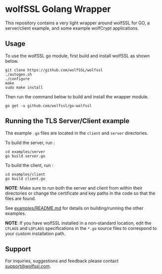 # wolfSSL Golang Wrapper

This repository contains a very light wrapper around wolfSSL for GO, a server/client example, and some example wolfCrypt applications. 

## Usage

To use the wolfSSL go module, first build and install wolfSSL as shown below.

```
git clone https://github.com/wolfSSL/wolfssl
./autogen.sh
./configure
make
sudo make install
``` 

Then run the command below to build and install the wrapper module.
```
go get -u github.com/wolfssl/go-wolfssl 
```

## Running the TLS Server/Client example

The example `.go` files are located in the `client` and `server` directories. 

To build the server, run :
```
cd examples/server
go build server.go
```

To build the client, run :
```
cd examples/client
go build client.go
```

**NOTE**: Make sure to run both the server and client from within their directories or change the certificate and key paths in the code so that the files are found.

See [examples/README.md](examples/README.md) for details on building/running the other examples.

**NOTE**: If you have wolfSSL installed in a non-standard location, edit the `CFLAGS` and `LDFLAGS` specifications in the `*.go` source files to correspond to your custom installation path.

## Support

For inquiries, suggestions and feedback please contact support@wolfssl.com.
